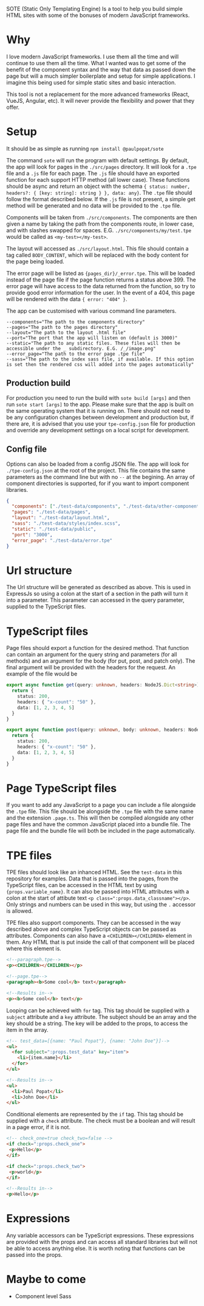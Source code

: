 SOTE (Static Only Templating Engine) Is a tool to help you build simple HTML sites with some of the bonuses of modern JavaScript frameworks.

# Why

I love modern JavaScript frameworks. I use them all the time and will continue to use them all the time. What I wanted was to get some of the benefit of the component syntax and the way that data as passed down the page but will a much simpler boilerplate and setup for simple applications. I imagine this being used for simple static sites and basic interaction.

This tool is not a replacement for the more advanced frameworks (React, VueJS, Angular, etc). It will never provide the flexibility and power that they offer.

# Setup

It should be as simple as running `npm install @paulpopat/sote`

The command `sote` will run the program with default settings. By default, the app will look for pages in the `./src/pages` directory. It will look for a `.tpe` file and a `.js` file for each page. The `.js` file should have an exported function for each support HTTP method (all lower case). These functions should be async and return an object with the schema `{ status: number, headers?: { [key: string]: string } }, data: any}`. The `.tpe` file should follow the format described below. If the `.js` file is not present, a simple get method will be generated and no data will be provided to the `.tpe` file.

Components will be taken from `./src/components`. The components are then given a name by taking the path from the components route, in lower case, and with slashes swapped for spaces. E.G. `./src/components/my/test.tpe` would be called as `<my-test></my-test>`.

The layout will accessed as `./src/layout.html`. This file should contain a tag called `BODY_CONTENT`, which will be replaced with the body content for the page being loaded.

The error page will be listed as `{pages_dir}/_error.tpe`. This will be loaded instead of the page file if the page function returns a status above 399. The error page will have access to the data returned from the function, so try to provide good error information for the user. In the event of a 404, this page will be rendered with the data `{ error: "404" }`.

The app can be customised with various command line parameters.

```
--components="The path to the components directory"
--pages="The path to the pages directory"
--layout="The path to the layout .html file"
--port="The port that the app will listen on (default is 3000)"
--static="The path to any static files. These files will then be accessible under the _ subdirectory. E.G. /_/image.png"
--error_page="The path to the error page .tpe file"
--sass="The path to the index sass file, if available. If this option is set then the rendered css will added into the pages automatically"
```

## Production build

For production you need to run the build with `sote build [args]` and then run `sote start [args]` to the app. Please make sure that the app is built on the same operating system that it is running on. There should not need to be any configuration changes between development and production but, if there are, it is advised that you use your `tpe-config.json` file for production and override any development settings on a local script for development.

## Config file

Options can also be loaded from a config JSON file. The app will look for `./tpe-config.json` at the root of the project. This file contains the same parameters as the command line but with no `--` at the begining. An array of component directories is supported, for if you want to import component libraries.

```JSON
{
  "components": ["./test-data/components", "./test-data/other-components"],
  "pages": "./test-data/pages",
  "layout": "./test-data/layout.html",
  "sass": "./test-data/styles/index.scss",
  "static": "./test-data/public",
  "port": "3000",
  "error_page": "./test-data/error.tpe"
}
```

# Url structure

The Url structure will be generated as described as above. This is used in ExpressJs so using a colon at the start of a section in the path will turn it into a parameter. This parameter can accessed in the query parameter, supplied to the TypeScript files.

# TypeScript files

Page files should export a function for the desired method. That function can contain an argument for the query string and parameters (for all methods) and an argument for the body (for put, post, and patch only). The final argument will be provided with the headers for the request. An example of the file would be

```TypeScript
export async function get(query: unknown, headers: NodeJS.Dict<string>) {
  return {
    status: 200,
    headers: { "x-count": "50" },
    data: [1, 2, 3, 4, 5]
  }
}

export async function post(query: unknown, body: unknown, headers: NodeJS.Dict<string>) {
  return {
    status: 200,
    headers: { "x-count": "50" },
    data: [1, 2, 3, 4, 5]
  }
}
```

# Page TypeScript files

If you want to add any JavaScript to a page you can include a file alongside the `.tpe` file. This file should be alongside the `.tpe` file with the same name and the extension `.page.ts`. This will then be compiled alongside any other page files and have the common JavaScript placed into a bundle file. The page file and the bundle file will both be included in the page automatically.

# TPE files

TPE files should look like an inhanced HTML. See the `test-data` in this repository for examples. Data that is passed into the pages, from the TypeScript files, can be accessed in the HTML text by using `{props.variable_name}`. It can also be passed into HTML attributes with a colon at the start of attibute text `<p class=":props.data_classname"></p>`. Only strings and numbers can be used in this way, but using the `.` accessor is allowed.

TPE files also support components. They can be accessed in the way described above and complex TypeScript objects can be passed as attributes. Components can also have a `<CHILDREN></CHILDREN>` element in them. Any HTML that is put inside the call of that component will be placed where this element is.

```HTML
<!--paragraph.tpe-->
<p><CHILDREN></CHILDREN></p>

<!--page.tpe-->
<paragraph><b>Some cool</b> text</paragraph>

<!--Results in-->
<p><b>Some cool</b> text</p>
```

Looping can be achieved with `for` tag. This tag should be supplied with a `subject` attribute and a `key` attribute. The subject should be an array and the key should be a string. The key will be added to the props, to access the item in the array.

```HTML
<!-- test_data=[{name: "Paul Popat"}, {name: "John Doe"}]-->
<ul>
  <for subject=":props.test_data" key="item">
    <li>{item.name}</li>
  </for>
</ul>

<!--Results in-->
<ul>
  <li>Paul Popat</li>
  <li>John Doe</li>
</ul>
```

Conditional elements are represented by the `if` tag. This tag should be supplied with a `check` attribute. The check must be a boolean and will result in a page error, if it is not.

```HTML
<!-- check_one=true check_two=false -->
<if check=":props.check_one">
 <p>Hello</p>
</if>

<if check=":props.check_two">
 <p>world</p>
</if>

<!--Results in-->
<p>Hello</p>
```

# Expressions

Any variable accessors can be TypeScript expressions. These expressions are provided with the props and can access all standard libraries but will not be able to access anything else. It is worth noting that functions can be passed into the props.

# Maybe to come

- Component level Sass
